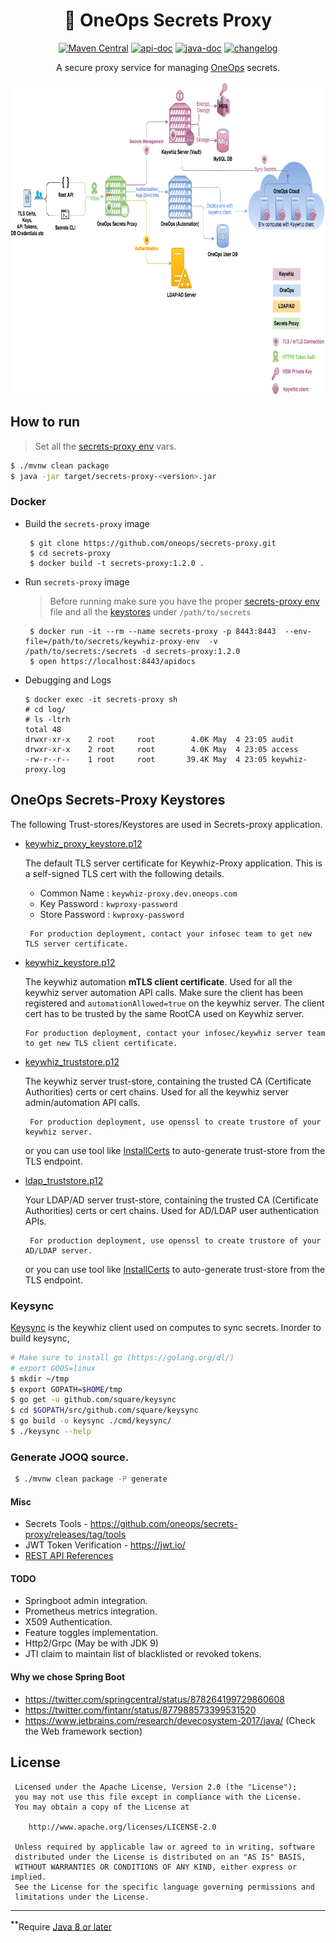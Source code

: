 <div align="center">

# :key: OneOps Secrets Proxy 

[![Maven Central][maven-svg]][maven-url] [![api-doc][apidoc-svg]][apidoc-url] [![java-doc][javadoc-svg]][javadoc-url] [![changelog][cl-svg]][cl-url] 

 A secure proxy service for managing [OneOps][oneops-url] secrets.
 
</div>

<img src="docs/images/keywhiz-proxy-arch.png" width=750 height=500>

## How to run
 > Set all the [secrets-proxy env](contrib/init/systemd/keywhiz-proxy-env) vars.
 
 ```bash
 $ ./mvnw clean package
 $ java -jar target/secrets-proxy-<version>.jar
 ```
 
### Docker 

  * Build the `secrets-proxy` image
    
    ```
     $ git clone https://github.com/oneops/secrets-proxy.git
     $ cd secrets-proxy
     $ docker build -t secrets-proxy:1.2.0 .
    ```  
    
  * Run `secrets-proxy` image
  
    > Before running make sure you have the proper [secrets-proxy env](contrib/init/systemd/keywhiz-proxy-env) file and 
    all the [keystores](##oneops-secrets-proxy-keystores) under `/path/to/secrets`
    
    ```
     $ docker run -it --rm --name secrets-proxy -p 8443:8443  --env-file=/path/to/secrets/keywhiz-proxy-env  -v /path/to/secrets:/secrets -d secrets-proxy:1.2.0
     $ open https://localhost:8443/apidocs
    ``` 
    
  * Debugging and Logs
  
    ```
    $ docker exec -it secrets-proxy sh
    # cd log/
    # ls -ltrh
    total 48
    drwxr-xr-x    2 root     root        4.0K May  4 23:05 audit
    drwxr-xr-x    2 root     root        4.0K May  4 23:05 access
    -rw-r--r--    1 root     root       39.4K May  4 23:05 keywhiz-proxy.log
    ```       

## OneOps Secrets-Proxy Keystores

  The following Trust-stores/Keystores are used in Secrets-proxy application.
  
  - [keywhiz_proxy_keystore.p12](src/main/resources/keystores/keywhiz_proxy_keystore.p12) 
  
      The default TLS server certificate for Keywhiz-Proxy application. This is a self-signed TLS cert with 
      the following details.
          
      * Common Name    : `keywhiz-proxy.dev.oneops.com`
      * Key Password   : `kwproxy-password`
      * Store Password : `kwproxy-password` 
         
     ```
      For production deployment, contact your infosec team to get new TLS server certificate.
     ```
                 
  - [keywhiz_keystore.p12](src/main/resources/keystores/keywhiz_keystore.p12) 
  
      The keywhiz automation **mTLS client certificate**. Used for all the keywhiz server automation API calls.
      Make sure the client has been registered and `automationAllowed=true` on the keywhiz server. The client cert
      has to be trusted by the same RootCA used on Keywhiz server.
      
     ```
     For production deployment, contact your infosec/keywhiz server team to get new TLS client certificate.
     ```

  - [keywhiz_truststore.p12](src/main/resources/keystores/keywhiz_truststore.p12) 
  
      The keywhiz server trust-store, containing the trusted CA (Certificate Authorities) certs or cert chains. 
      Used for all the keywhiz server admin/automation API calls.
 
     ```
      For production deployment, use openssl to create trustore of your keywhiz server.
     ```
     or you can use tool like [InstallCerts](https://github.com/sureshg/InstallCerts) to auto-generate trust-store
     from the TLS endpoint.
     
                   
  - [ldap_truststore.p12](src/main/resources/keystores/ldap_truststore.p12) 
  
      Your LDAP/AD server trust-store, containing the trusted CA (Certificate Authorities) certs or cert chains. 
      Used for AD/LDAP user authentication APIs.
    
      ```
       For production deployment, use openssl to create trustore of your AD/LDAP server.
      ```
      or you can use tool like [InstallCerts](https://github.com/sureshg/InstallCerts) to auto-generate trust-store
      from the TLS endpoint.  

### Keysync

   [Keysync](https://github.com/square/keysync) is the keywhiz client used on computes to sync secrets. Inorder to build keysync,
   
   ```bash
   # Make sure to install go (https://golang.org/dl/)
   # export GOOS=linux
   $ mkdir ~/tmp
   $ export GOPATH=$HOME/tmp
   $ go get -u github.com/square/keysync
   $ cd $GOPATH/src/github.com/square/keysync
   $ go build -o keysync ./cmd/keysync/
   $ ./keysync --help
   ```               
### Generate JOOQ source.

```bash
 $ ./mvnw clean package -P generate
```
   
#### Misc
 
  * Secrets Tools - https://github.com/oneops/secrets-proxy/releases/tag/tools
  * JWT Token Verification - https://jwt.io/
  * [REST API References](https://news.ycombinator.com/item?id=11971491)   

#### TODO
 
 * Springboot admin integration.
 * Prometheus metrics integration.
 * X509 Authentication.
 * Feature toggles implementation.
 * Http2/Grpc (May be with JDK 9)
 * JTI claim to maintain list of blacklisted or revoked tokens.
 


#### Why we chose Spring Boot

 * https://twitter.com/springcentral/status/878264199729860608
 * https://twitter.com/fintanr/status/877988573399531520
 * https://www.jetbrains.com/research/devecosystem-2017/java/ (Check the Web framework section)
 
 License
 -------
 
     Licensed under the Apache License, Version 2.0 (the "License");
     you may not use this file except in compliance with the License.
     You may obtain a copy of the License at
 
        http://www.apache.org/licenses/LICENSE-2.0
 
     Unless required by applicable law or agreed to in writing, software
     distributed under the License is distributed on an "AS IS" BASIS,
     WITHOUT WARRANTIES OR CONDITIONS OF ANY KIND, either express or implied.
     See the License for the specific language governing permissions and
     limitations under the License.
     
 -----------------
 <sup><b>**</b></sup>Require [Java 8 or later][java-download]
 
 <!-- Badges -->
 [maven-url]: http://search.maven.org/#search%7Cgav%7C1%7Cg%3A%22com.oneops%22%20AND%20a%3A%22secrets-proxy%22
 [maven-svg]: https://img.shields.io/maven-central/v/com.oneops/secrets-proxy.svg?label=Maven%20Central&style=flat-square
 
 [apidoc-url]: https://oneops.github.com/secrets-proxy/apidocs
 [apidoc-svg]: https://img.shields.io/badge/api--doc-latest-green.svg?style=flat-square
 
 [javadoc-url]: https://oneops.github.com/secrets-proxy/javadocs
 [javadoc-svg]: https://img.shields.io/badge/java--doc-latest-ff69b4.svg?style=flat-square
 
 [cl-url]: https://github.com/oneops/secrets-proxy/blob/master/CHANGELOG.md
 [cl-svg]: https://img.shields.io/badge/change--log-latest-blue.svg?style=flat-square
 
 [oneops-url]: http://oneops.com/developer/index.html
 [java-download]: http://www.oracle.com/technetwork/java/javase/downloads/index.html
 